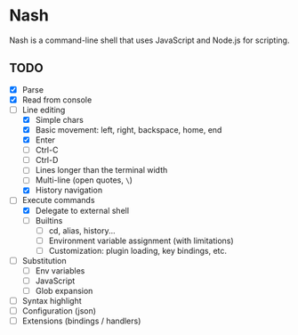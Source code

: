 # Nash
Nash is a command-line shell that uses JavaScript and Node.js for scripting.

## TODO
- [x] Parse
- [x] Read from console
- [ ] Line editing
	- [x] Simple chars
	- [x] Basic movement: left, right, backspace, home, end
	- [x] Enter
	- [ ] Ctrl-C
	- [ ] Ctrl-D
	- [ ] Lines longer than the terminal width
	- [ ] Multi-line (open quotes, `\`)
	- [x] History navigation
- [ ] Execute commands
	- [x] Delegate to external shell
	- [ ] Builtins
		- [ ] cd, alias, history...
		- [ ] Environment variable assignment (with limitations)
		- [ ] Customization: plugin loading, key bindings, etc.
- [ ] Substitution
	- [ ] Env variables
	- [ ] JavaScript
	- [ ] Glob expansion
- [ ] Syntax highlight
- [ ] Configuration (json)
- [ ] Extensions (bindings / handlers)
